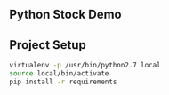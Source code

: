 ## Python Stock Demo

## Project Setup
``` sh
virtualenv -p /usr/bin/python2.7 local
source local/bin/activate
pip install -r requirements
```

[nasdaq-ebay]: http://www.nasdaq.com/symbol/ebay/historical
